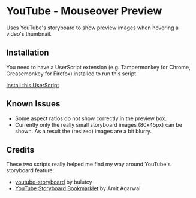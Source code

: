 # YouTube - Mouseover Preview
Uses YouTube's storyboard to show preview images when hovering a video's thumbnail.

## Installation
You need to have a UserScript extension (e.g. Tampermonkey for Chrome, Greasemonkey for Firefox) installed to run this script.

[Install this UserScript](https://github.com/LenAnderson/YouTube-Mouseover-Preview/raw/master/youtube_mouseover_preview.user.js)


## Known Issues
- Some aspect ratios do not show correctly in the preview box.
- Currently only the really small storyboard images (80x45px) can be shown. As a result the (resized) images are a bit blurry.


## Credits
These two scripts really helped me find my way around YouTube's storyboard feature:
- [youtube-storyboard](https://github.com/bulutcy/youtube-storyboard) by bulutcy
- [YouTube Storyboard Bookmarklet](https://ctrlq.org/code/19236-youtube-storyboard-bookmarklet) by Amit Agarwal
